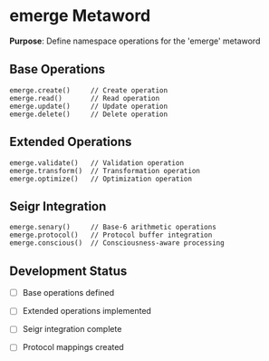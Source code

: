 # emerge Metaword

**Purpose**: Define namespace operations for the 'emerge' metaword

## Base Operations

```hyphos
emerge.create()     // Create operation
emerge.read()       // Read operation  
emerge.update()     // Update operation
emerge.delete()     // Delete operation
```

## Extended Operations

```hyphos
emerge.validate()   // Validation operation
emerge.transform()  // Transformation operation
emerge.optimize()   // Optimization operation
```

## Seigr Integration

```hyphos
emerge.senary()     // Base-6 arithmetic operations
emerge.protocol()   // Protocol buffer integration
emerge.conscious()  // Consciousness-aware processing
```

## Development Status

- [ ] Base operations defined
- [ ] Extended operations implemented  
- [ ] Seigr integration complete
- [ ] Protocol mappings created


